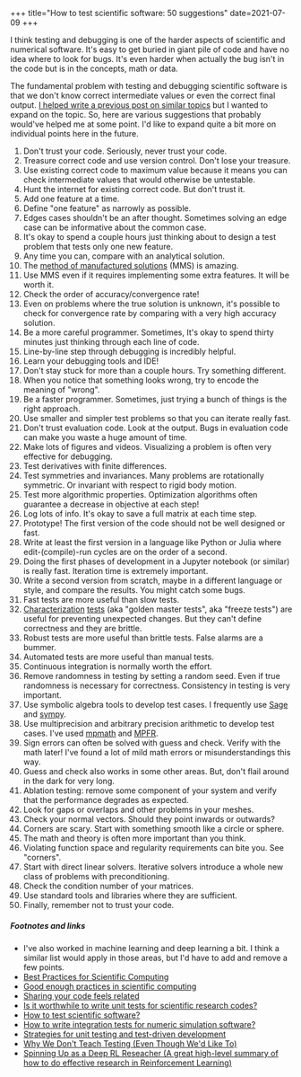 +++
title="How to test scientific software: 50 suggestions"
date=2021-07-09
+++

I think testing and debugging is one of the harder aspects of scientific and numerical software. It's easy to get buried in giant pile of code and have no idea where to look for bugs. It's even harder when actually the bug isn't in the code but is in the concepts, math or data.

The fundamental problem with testing and debugging scientific software is that we don't know correct intermediate values or even the correct final output. [I helped write a previous post on similar topics](https://tbenthompson.com/post/automated_testing_for_science/) but I wanted to expand on the topic. So, here are various suggestions that probably would've helped me at some point. I'd like to expand quite a bit more on individual points here in the future. 

1. Don't trust your code. Seriously, never trust your code. 
3. Treasure correct code and use version control. Don't lose your treasure.
4. Use existing correct code to maximum value because it means you can check intermediate values that would otherwise be untestable. 
5. Hunt the internet for existing correct code. But don't trust it. 
7. Add one feature at a time.
8. Define "one feature" as narrowly as possible. 
9. Edges cases shouldn't be an after thought. Sometimes solving an edge case can be informative about the common case.
11. It's okay to spend a couple hours just thinking about to design a test problem that tests only one new feature. 
12. Any time you can, compare with an analytical solution.
13. The [method of manufactured solutions](https://asmedigitalcollection.asme.org/fluidsengineering/article-abstract/124/1/4/462791/Code-Verification-by-the-Method-of-Manufactured?redirectedFrom=fulltext) (MMS) is amazing.
14. Use MMS even if it requires implementing some extra features. It will be worth it. 
15. Check the order of accuracy/convergence rate!
16. Even on problems where the true solution is unknown, it's possible to check for convergence rate by comparing with a very high accuracy solution. 
17. Be a more careful programmer. Sometimes, It's okay to spend thirty minutes just thinking through each line of code.
18. Line-by-line step through debugging is incredibly helpful. 
19. Learn your debugging tools and IDE! 
20. Don't stay stuck for more than a couple hours. Try something different. 
21. When you notice that something looks wrong, try to encode the meaning of "wrong".
22. Be a faster programmer. Sometimes, just trying a bunch of things is the right approach.
23. Use smaller and simpler test problems so that you can iterate really fast.
24. Don't trust evaluation code. Look at the output. Bugs in evaluation code can make you waste a huge amount of time. 
25. Make lots of figures and videos. Visualizing a problem is often very effective for debugging.
39. Test derivatives with finite differences. 
46. Test symmetries and invariances. Many problems are rotationally symmetric. Or invariant with respect to rigid body motion. 
47. Test more algorithmic properties. Optimization algorithms often guarantee a decrease in objective at each step!
26. Log lots of info. It's okay to save a full matrix at each time step. 
27. Prototype! The first version of the code should not be well designed or fast. 
28. Write at least the first version in a language like Python or Julia where edit-(compile)-run cycles are on the order of a second. 
29. Doing the first phases of development in a Jupyter notebook (or similar) is really fast. Iteration time is extremely important.
30. Write a second version from scratch, maybe in a different language or style, and compare the results. You might catch some bugs. 
31. Fast tests are more useful than slow tests.
32. [Characterization](https://www.goodreads.com/book/show/44919.Working_Effectively_with_Legacy_Code) [tests](https://en.wikipedia.org/wiki/Characterization_test) (aka "golden master tests", aka "freeze tests") are useful for preventing unexpected changes. But they can't define correctness and they are brittle.
33. Robust tests are more useful than brittle tests. False alarms are a bummer.
34. Automated tests are more useful than manual tests. 
35. Continuous integration is normally worth the effort. 
36. Remove randomness in testing by setting a random seed. Even if true randomness is necessary for correctness. Consistency in testing is very important.
37. Use symbolic algebra tools to develop test cases. I frequently use [Sage](https://doc.sagemath.org/html/en/tutorial/index.html) and [sympy](https://docs.sympy.org/latest/tutorial/index.html).
38. Use multiprecision and arbitrary precision arithmetic to develop test cases. I've used [mpmath](https://mpmath.org/) and [MPFR](https://www.mpfr.org/).
40. Sign errors can often be solved with guess and check. Verify with the math later! I've found a lot of mild math errors or misunderstandings this way. 
41. Guess and check also works in some other areas. But, don't flail around in the dark for very long. 
41. Ablation testing: remove some component of your system and verify that the performance degrades as expected. 
44. Look for gaps or overlaps and other problems in your meshes. 
43. Check your normal vectors. Should they point inwards or outwards? 
42. Corners are scary. Start with something smooth like a circle or sphere.
46. The math and theory is often more important than you think. 
47. Violating function space and regularity requirements can bite you. See "corners".
48. Start with direct linear solvers. Iterative solvers introduce a whole new class of problems with preconditioning. 
49. Check the condition number of your matrices. 
50. Use standard tools and libraries where they are sufficient. 
51. Finally, remember not to trust your code. 



##### Footnotes and links
- I've also worked in machine learning and deep learning a bit. I think a similar list would apply in those areas, but I'd have to add and remove a few points. 
- [Best Practices for Scientific Computing](https://journals.plos.org/plosbiology/article?id=10.1371/journal.pbio.1001745)
- [Good enough practices in scientific computing](https://journals.plos.org/ploscompbiol/article?id=10.1371/journal.pcbi.1005510)
- [Sharing your code feels related](https://tbenthompson.com/post/share_your_code/)
- [Is it worthwhile to write unit tests for scientific research codes?](https://scicomp.stackexchange.com/questions/206/is-it-worthwhile-to-write-unit-tests-for-scientific-research-codes)
- [How to test scientific software?](https://stackoverflow.com/questions/3421469/how-to-test-scientific-software)
- [How to write integration tests for numeric simulation software?](https://scicomp.stackexchange.com/questions/14825/how-to-write-integration-tests-for-numeric-simulation-software)
- [Strategies for unit testing and test-driven development](https://scicomp.stackexchange.com/questions/8481/strategies-for-unit-testing-and-test-driven-development)
- [Why We Don't Teach Testing (Even Though We'd Like To)](https://software-carpentry.org/blog/2014/10/why-we-dont-teach-testing.html)
- [Spinning Up as a Deep RL Reseacher (A great high-level summary of how to do effective research in Reinforcement Learning)](https://spinningup.openai.com/en/latest/spinningup/spinningup.html)
